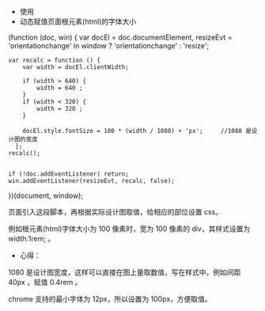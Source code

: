 - 使用
- 动态赋值页面根元素(html)的字体大小

(function (doc, win) {
    var docEl = doc.documentElement,
    resizeEvt = 'orientationchange' in window ? 'orientationchange' : 'resize';

    var recalc = function () {
        var width = docEl.clientWidth;

        if (width > 640) {
            width = 640 ;
        }
        if (width < 320) {
            width = 320 ;
        }

        docEl.style.fontSize = 100 * (width / 1080) + 'px';     //1080 是设计图的宽度  
      };
    recalc();


    if (!doc.addEventListener) return;
    win.addEventListener(resizeEvt, recalc, false);
})(document, window);

页面引入这段脚本，再根据实际设计图取值，给相应的部位设置 css。

例如根元素(html)字体大小为 100 像素时，宽为 100 像素的 div，其样式设置为 width:1rem; 。

- 心得：

1080 是设计图宽度，这样可以直接在图上量取数值，写在样式中。例如间距 40px ，赋值 0.4rem 。

chrome 支持的最小字体为 12px，所以设置为 100px，方便取值。
